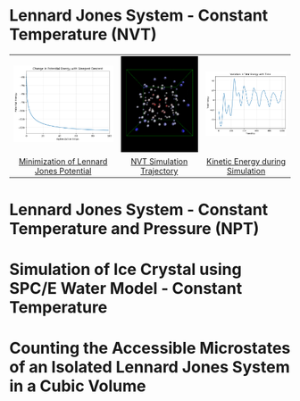 # Lennard Jones System - Constant Temperature (NVT)

<table>
    <tr>
        <td align="center"><img src="q1/descent.png" width="200"></td>
        <td align="center"><img src="q1/trajectory.gif" width="200"></td>
        <td align="center"><img src="q1/total-energy.png" width="200"></td>
    </tr>
    <tr>
        <td align="center"><a href="q1/README.md">Minimization of Lennard Jones Potential</a></td>
        <td align="center"><a href="q1/README.md">NVT Simulation Trajectory</a></td>
        <td align="center"><a href="q1/README.md">Kinetic Energy during Simulation</a></td>
    </tr>
</table>

# Lennard Jones System - Constant Temperature and Pressure (NPT)

# Simulation of Ice Crystal using SPC/E Water Model - Constant Temperature

# Counting the Accessible Microstates of an Isolated Lennard Jones System in a Cubic Volume
